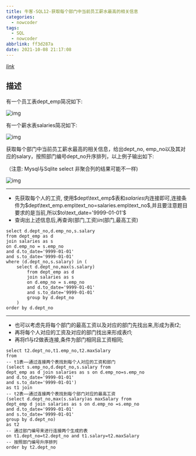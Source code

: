 ```yaml
---
title: 牛客-SQL12-获取每个部门中当前员工薪水最高的相关信息
categories:
  - nowcoder
tags:
  - SQL
  - nowcoder
abbrlink: ff3d287a
date: 2021-10-08 21:17:08
---
```


[$link$](https://gitee.com/cao_ziqiang/img/raw/master/20211008211743.png)

## 描述

有一个员工表dept_emp简况如下:

![img](https://gitee.com/cao_ziqiang/img/raw/master/20211008211743.png)

有一个薪水表salaries简况如下:

![img](https://gitee.com/cao_ziqiang/img/raw/master/20211008211805.png)

获取每个部门中当前员工薪水最高的相关信息，给出dept_no, emp_no以及其对应的salary，按照部门编号dept_no升序排列，以上例子输出如下:

（注意: Mysql与Sqlite select 非聚合列的结果可能不一样)

![img](https://gitee.com/cao_ziqiang/img/raw/master/20211008211811.png)

<hr/>

- 先获取每个人的工资, 使用$dept\text_emp$表和$salaries$内连接即可,连接条件为$dept\text_emp.emp\text_no=salaries.emp\text_no$,并且要注意题目要求的是当前,所以$to\text_date='9999-01-01'$
- 查询出上述信息后,再查询(部门,工资)$in$(部门,最高工资)

```mysql
select d.dept_no,d.emp_no,s.salary
from dept_emp as d
join salaries as s
on d.emp_no = s.emp_no
and d.to_date='9999-01-01'
and s.to_date='9999-01-01'
where (d.dept_no,s.salary) in (
    select d.dept_no,max(s.salary)
        from dept_emp as d
        join salaries as s
        on d.emp_no = s.emp_no
        and d.to_date='9999-01-01'
        and s.to_date='9999-01-01'
        group by d.dept_no
    )
order by d.dept_no
```

<hr/>

- 也可以考虑先将每个部门的最高工资以及对应的部门先找出来,形成为表$t2$;
- 再将每个人对应的工资及对应的部门找出来形成表$t1$;
- 再将$t1$与$t2$做表连接,条件为部门相同且工资相同;

```mysql
select t2.dept_no,t1.emp_no,t2.maxSalary
from
-- t1表——通过连接两个表找到每个人对应的工资和部门
(select s.emp_no,d.dept_no,s.salary from
dept_emp as d join salaries as s on d.emp_no=s.emp_no
and d.to_date='9999-01-01'
and s.to_date='9999-01-01') 
as t1 join
-- t2表——通过连接两个表找到每个部门对应的最高工资
(select d.dept_no,max(s.salary)as maxSalary from 
dept_emp d join salaries as s on d.emp_no =s.emp_no 
and d.to_date='9999-01-01'
and s.to_date='9999-01-01'
group by d.dept_no) 
as t2
-- 通过部门编号来进行连接两个生成的表
on t1.dept_no=t2.dept_no and t1.salary=t2.maxSalary 
-- 按照部门编号升序排列
order by t2.dept_no
```

